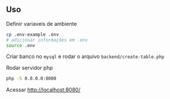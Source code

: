 ## Uso

Definir variaveis de ambiente

```sh
cp .env-example .env
# adicionar informações em .env
source .env
```

Criar banco no `mysql` e rodar o arquivo `backend/create-table.php`

Rodar servidor php

```sh
php -S 0.0.0.0:8080
```

Acessar [http://localhost:8080/](http://localhost:8080/)
